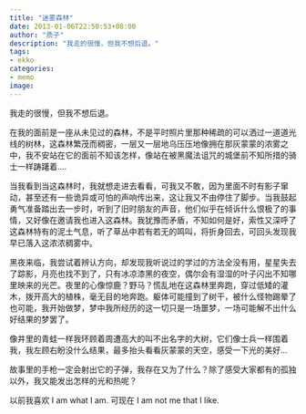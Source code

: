 ```yaml
---
title: "迷雾森林"
date: 2013-01-06T22:50:53+08:00
author: "质子"
description: "我走的很慢，但我不想后退。"
tags:
- ekko
categories:
- memo
image:
---
```


我走的很慢，但我不想后退。

在我的面前是一座从未见过的森林，不是平时照片里那种稀疏的可以洒过一道道光线的树林，这森林繁茂而稠密，一层又一层地乌压压地像拥在那灰蒙蒙的浓雾之中，我不安站在它的面前不知该怎样，像站在被黑魔法诅咒的城堡前不知所措的骑士一样踌躇着....

当我看到当这森林时，我就想走进去看看，可我又不敢，因为里面不时有影子窜动，甚至还有一些诡异或可怕的声响传出来，这让我又不由停住了脚步。当我鼓起勇气准备踏出去一步时，听到了旧时朋友的声音，他们似乎在倾诉什么恨极了的事情，又好像在邀请我也进入这森林。我犹豫而矛盾，不知如何是好，索性又深呼了这森林特有的泥土气息，听了草丛中若有若无的鸣叫，将折身回去，可回头发现我早已落入这浓浓稠雾中。

 黑夜来临，我尝试着辨认方向，却发现我听说过的学过的方法全没有用，星星失去了踪影，月亮也找不到了，只有冰凉漆黑的夜空，偶尔会有湿湿的叶子闪出不知哪里映来的光芒。夜里的心像惊鹿？野马？慌乱地在这森林里奔跑，穿过低矮的灌木，拨开高大的植株，毫无目的地奔跑。躯体可能撞到了树干，被什么怪物踢晕了也可能，我开始做梦，梦中我所经历的这一切只是一场噩梦，一场可能解不出什么好结果的梦罢了。

 像井里的青蛙一样我环顾着周遭高大的叫不出名字的大树，它们像士兵一样围着我，我左顾右盼没什么结果，最多抬头看看灰蒙蒙的天空，感受一下光的美好...

 故事里的手枪一定会射出它的子弹，我存在又为了什么？除了感受大家都有的孤独以外，我又能发出怎样的光和热呢？

 以前我喜欢 I am what I am. 可现在 I am not me that I like.
